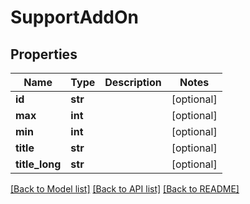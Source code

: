 # SupportAddOn

## Properties
Name | Type | Description | Notes
------------ | ------------- | ------------- | -------------
**id** | **str** |  | [optional] 
**max** | **int** |  | [optional] 
**min** | **int** |  | [optional] 
**title** | **str** |  | [optional] 
**title_long** | **str** |  | [optional] 

[[Back to Model list]](../README.md#documentation-for-models) [[Back to API list]](../README.md#documentation-for-api-endpoints) [[Back to README]](../README.md)

